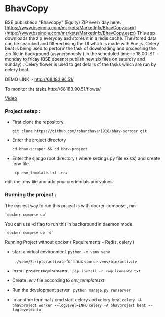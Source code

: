 # BhavCopy 

BSE publishes a "Bhavcopy" (Equity) ZIP every day here: [https://www.bseindia.com/markets/MarketInfo/BhavCopy.aspx](https://www.bseindia.com/markets/MarketInfo/BhavCopy.aspx)
This app downloads the zip everyday and stores it in a redis cache. The stored data can be searched and filtered using the UI which is made with Vue.js.
Celery beat is being used to perform the task of downloading and processing the zip file in background (asyncronously ) in the scheduled time i.e 18.00 IST - monday to friday (BSE doesnot publish new zip files on saturday and sunday) .
Celery flower is used to get details of the tasks which are run by celery beat.

DEMO LINK  :- 
http://68.183.90.51/

To monitor the tasks
http://68.183.90.51/flower/

[Video](https://user-images.githubusercontent.com/25792843/115996549-5ec1cc00-a5fd-11eb-983d-823b74b7cc39.mp4)



### Project setup :
- First clone the repository.
	
	`git clone https://github.com/rohanchavan1918/bhav-scraper.git`
	
- Enter the project directory
	
	`cd bhav-scraper && cd bhav-project`
	
- Enter the django root directory ( where settings.py file exists) and create .env file.
	
	` cp env_template.txt .env`
	
edit the .env file and add your credentials and values.
	
### Running the project :
The easiest way to run this project is with docker-compose , run

	`docker-compose up`
	
You can use -d flag to run this in background in daemon mode
	
	`docker-compose up -d`
 
Running Project without docker ( Requirements - Redis, celery )

- start a virtual environment.
		` python -m venv venv `

	` ./venv/Scripts/activate` for linux `source venv/bin/activate`
- Install project requirements.
		` pip install -r requirements.txt`
- Create *.env* file according to *env_template.txt* 
- Run the development server 
		` python manage.py runserver`
- In another terminal / cmd start celery and celery beat
		` celery -A bhavproject worker --loglevel=INFO `
		` celery -A bhavproject beat --loglevel=info `
		
